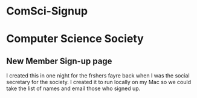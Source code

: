 # ComSci-Signup

<h1>Computer Science Society</h1>
<h2>New Member Sign-up page</h2>

<p>I created this in one night for the frshers fayre back when I was the social secretary for the society. I created it
to run locally on my Mac so we could take the list of names and email those who signed up.</p>

